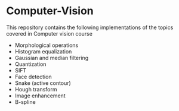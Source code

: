 # Computer-Vision
This repository contains the following implementations of the topics covered in Computer vision course
- Morphological operations
- Histogram equalization
- Gaussian and median filtering
- Quantization
- SIFT
- Face detection
- Snake (active contour)
- Hough transform
- Image enhancement
- B-spline 
